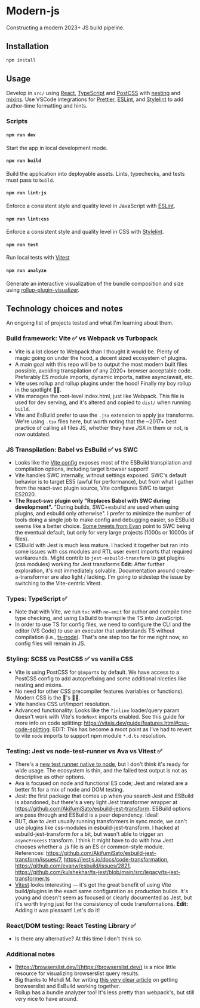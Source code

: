 # Modern-js

Constructing a modern 2023+ JS build pipeline.

## Installation

```sh
npm install
```

## Usage

Develop in `src/` using [React](https://react.dev/), [TypeScript](https://www.typescriptlang.org/) and [PostCSS](https://postcss.org/) with [nesting](https://github.com/csstools/postcss-plugins/tree/main/plugins/postcss-nesting) and [mixins](https://github.com/postcss/postcss-mixins). Use VSCode integrations for [Prettier](https://marketplace.visualstudio.com/items?itemName=esbenp.prettier-vscode), [ESLint](https://marketplace.visualstudio.com/items?itemName=dbaeumer.vscode-eslint), and [Stylelint](https://marketplace.visualstudio.com/items?itemName=stylelint.vscode-stylelint) to add author-time formatting and hints.

### Scripts

#### `npm run dev`

Start the app in local development mode.

#### `npm run build`

Build the application into deployable assets. Lints, typechecks, and tests must pass to `build`.

#### `npm run lint:js`

Enforce a consistent style and quality level in JavaScript with [ESLint](https://eslint.org/).

#### `npm run lint:css`

Enforce a consistent style and quality level in CSS with [Stylelint](https://stylelint.io/).

#### `npm run test`

Run local tests with [Vitest](https://vitest.dev/)

#### `npm run analyze`

Generate an interactive visualization of the bundle composition and size using [rollup-plugin-visualizer](https://github.com/btd/rollup-plugin-visualizer).

## Technology choices and notes

An ongoing list of projects tested and what I'm learning about them.

### Build framework: Vite ✅ vs Webpack vs Turbopack

- Vite is a lot closer to Webpack than I thought it would be. Plenty of magic going on under the hood, a decent sized ecosystem of plugins.
- A main goal with this repo will be to output the most modern built files possible, avoiding transpilation of any 2020+ browser acceptable code. Preferably ES module imports, dynamic imports, native async/await, etc.
- Vite uses rollup and rollup plugins under the hood! Finally my boy rollup in the spotlight 🙌🏼.
- Vite manages the root-level index.html, just like Webpack. This file is used for dev serving, and it's altered and copied to `dist/` when running `build`.
- Vite and EsBuild prefer to use the `.jsx` extension to apply jsx transforms. We're using `.tsx` files here, but worth noting that the ~2017+ best practice of calling all files JS, whether they have JSX in them or not, is now outdated.

### JS Transpilation: Babel vs EsBuild ✅ vs SWC

- Looks like the [Vite config](https://vitejs.dev/config/build-options.html) exposes most of the ESBuild transpilation and compilation options, including target browser support!
- Vite handles SWC internally, without settings exposed. SWC's default behavior is to target ES5 (awful for performance), but from what I gather from the react-swc plugin source, Vite configures SWC to target ES2020.
- **The React-swc plugin only "Replaces Babel with SWC during development".** "During builds, SWC+esbuild are used when using plugins, and esbuild only otherwise". I prefer to minimize the number of tools doing a single job to make config and debugging easier, so ESBuild seems like a better choice. [Some tweets from Evan](https://twitter.com/youyuxi/status/1586042491739860993) point to SWC being the eventual default, but only for very large projects (1000s or 10000s of files).
- ESBuild with Jest is much less mature. I hacked it together but ran into some issues with css modules and RTL user event imports that required workarounds. Might contrib to `jest-esbuild-transform` to get plugins (css modules) working for Jest transforms **Edit:** After further exploration, it's not immediately solvable. Documentation around create-a-transformer are also light / lacking. I'm going to sidestep the issue by switching to the Vite-centric Vitest.

### Types: TypeScript ✅

- Note that with Vite, we run `tsc` with `no-emit` for author and compile time type checking, and using EsBuild to transpile the TS into JavaScript.
- In order to use TS for config files, we need to configure the CLI and the editor (VS Code) to use an executor that understands TS without compilation (i.e., [ts-node](https://github.com/TypeStrong/ts-node)). That's one step too far for me right now, so config files will remain in JS.

### Styling: SCSS vs PostCSS ✅ vs vanilla CSS

- Vite is using PostCSS for `@import`s by default. We have access to a PostCSS config to add autoprefixing and some additional niceties like nesting and mixins.
- No need for other CSS precompiler features (variables or functions). Modern CSS is the 🐝's 🦵🏼.
- Vite handles CSS url/import resolution.
- Advanced functionality: Looks like the `?inline` loader/query param doesn't work with Vite's `NodeNext` imports enabled. See this guide for more info on code splitting: https://vitejs.dev/guide/features.html#css-code-splitting. EDIT: This has become a moot point as I've had to revert to vite `node` imports to support npm module `*.d.ts` resolution.

### Testing: Jest vs node-test-runner vs Ava vs Vitest ✅

- There's a [new test runner native to node](https://glebbahmutov.com/blog/trying-node-test-runner/), but I don't think it's ready for wide usage. The ecosystem is thin, and the failed test output is not as descriptive as other options.
- Ava is focused on node and functional ES code; Jest and related are a better fit for a mix of node and DOM testing.
- Jest: the first package that comes up when you search Jest and ESBuild is abandoned, but there's a very light Jest transformer wrapper at https://github.com/AkifumiSato/esbuild-jest-transform. ESBuild options are pass through and ESBuild is a peer dependency. Ideal!
- BUT, due to Jest usually running transformers in sync mode, we can't use plugins like css-modules in esbuild-jest-transform. I hacked at esbuild-jest-transform for a bit, but wasn't able to trigger an `asyncProcess` transform. I think it might have to do with how Jest chooses whether a .js file is an ES or common-style module. References: https://github.com/AkifumiSato/esbuild-jest-transform/issues/7, https://jestjs.io/docs/code-transformation, https://github.com/evanw/esbuild/issues/2821, https://github.com/kulshekhar/ts-jest/blob/main/src/legacy/ts-jest-transformer.ts
- [Vitest](https://vitest.dev/) looks interesting — it's got the great benefit of using Vite build/plugins in the exact same configuration as production builds. It's young and doesn't seem as focused or clearly documented as Jest, but it's worth trying just for the consistency of code transformations. **Edit:** Adding it was pleasant! Let's do it!

### React/DOM testing: React Testing Library ✅

- Is there any alternative? At this time I don't think so.

### Additional notes

- [https://browserslist.dev/](https://browserslist.dev/) is a nice little resource for visualizing browserslist query results.
- Big thanks to Mehdi M. for writing [this very clear article](https://dev.to/meduzen/when-vite-ignores-your-browserslist-configuration-3hoe) on getting browserslist and EsBuild working together.
- Rollup has a bundle analyzer too! It's less pretty than webpack's, but still very nice to have around.
